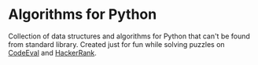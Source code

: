 Algorithms for Python
=====================

Collection of data structures and algorithms for Python that can't be found from
standard library. Created just for fun while solving puzzles on
[CodeEval](https://www.codeeval.com/profile/niemmi/) and
[HackerRank](https://www.hackerrank.com/niemmi).
